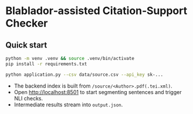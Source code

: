 # Blablador‑assisted Citation‑Support Checker

## Quick start
```bash
python -m venv .venv && source .venv/bin/activate
pip install -r requirements.txt

python application.py --csv data/source.csv --api_key sk-...
```

* The backend index is built from `/source/<Author>.pdf(.tei.xml)`.
* Open <http://localhost:8501> to start segmenting sentences and trigger NLI checks.
* Intermediate results stream into `output.json`.
